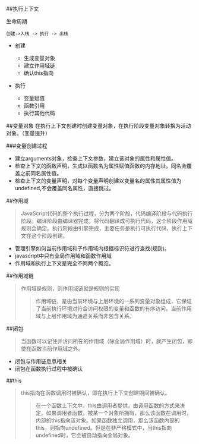 ##执行上下文
 
 生命周期
 
    创建->入栈 -> 执行 -> 出栈
 * 创建
 
   * 生成变量对象 
   * 建立作用域链
   * 确认this指向
   
* 执行
  * 变量赋值
  * 函数引用
  * 执行其他代码
       	
##变量对象
 在执行上下文创建时创建变量对象，在执行阶段变量对象转换为活动对象。（变量提升）
  
###变量创建过程

- 建立arguments对象，检查上下文参数，建立该对象的属性和属性值。
- 检查上下文的函数声明，生成以函数名为属性赋值函数的内存地址。同名会覆盖之前同名属性值。
- 检查上下文的变量声明，对每个变量声明创建以变量名的属性其属性值为undefined,不会覆盖同名属性，直接跳过。


##作用域

> JavaScript代码的整个执行过程，分为两个阶段，代码编译阶段与代码执行阶段。编译阶段由编译器完成，将代码翻译成可执行代码，这个阶段作用域规则会确定。执行阶段由引擎完成，主要任务是执行可执行代码，执行上下文在这个阶段创建。

- 管理引擎如何当前作用域和子作用域内根据标识符进行查找(规则)。
- javascript中只有全局作用域和函数作用域
- 作用域和执行上下文是完全不同两个概览。

##作用域链

> 作用域是规则，则作用域链就是规则的实现
> >作用域链，是由当前环境与上层环境的一系列变量对象组成，它保证了当前执行环境对符合访问权限的变量和函数的有序访问。当前作用域与上层作用域为通道关系而非包含关系。


##闭包

> 当函数可以记住并访问所在的作用域（除全局作用域）时，就产生闭包，即使在函数当前作用域之外。

- 闭包与作用链息息相关
- 闭包在函数执行过程中被确认

##this

> this指向在函数调用时被确认，即在执行上下文创建期间被确认。
> >在一个函数上下文中，this由调用者提供，由调用函数的方式来决定。如果调用者函数，被某一个对象所拥有，那么该函数在调用时，内部的this指向该对象。如果函数独立调用，那么该函数内部的this，则指向undefined。但是在非严格模式中，当this指向undefined时，它会被自动指向全局对象。








 
 
